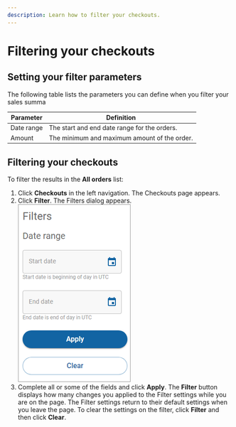 ```yaml
---
description: Learn how to filter your checkouts.
---
```


# Filtering your checkouts

## Setting your filter parameters

The following table lists the parameters you can define when you filter your sales summa

| Parameter  | Definition                                   |
| ---------- | -------------------------------------------- |
| Date range | The start and end date range for the orders. |
| Amount     | The minimum and maximum amount of the order. |

## Filtering your checkouts

To filter the results in the **All orders** list:

1. Click **Checkouts** in the left navigation. The Checkouts page appears.
2. Click **Filter**. The Filters dialog appears.\
   ![](<../../../../.gitbook/assets/CheckoutFilterImage (1).png>)
3. Complete all or some of the fields and click **Apply**. The **Filter** button displays how many changes you applied to the Filter settings while you are on the page. The Filter settings return to their default settings when you leave the page. To clear the settings on the filter, click **Filter** and then click **Clear**.

